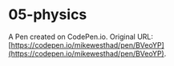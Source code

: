 # 05-physics

A Pen created on CodePen.io. Original URL: [https://codepen.io/mikewesthad/pen/BVeoYP](https://codepen.io/mikewesthad/pen/BVeoYP).


